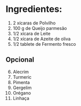 # Ingredientes:
1. 2 xícaras de Polvilho
2. 100 g de Queijo parmesão
3. 1/2 xícara de Leite
4. 1/2 xícara de Azeite de oliva
5. 1/2 tablete de Fermento fresco

## Opcional
6. Alecrim
7. Turmeric 
8. Pimenta 
9. Gergelim 
10. Orégano
11. Linhaça
